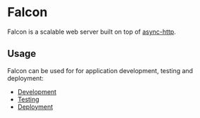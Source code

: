 # Falcon

Falcon is a scalable web server built on top of [async-http](https://github.com/socketry/async-http).

## Usage

Falcon can be used for for application development, testing and deployment:

- [Development](usage/development/)
- [Testing](usage/testing/)
- [Deployment](usage/deployment/)
